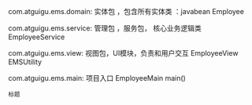com.atguigu.ems.domain: 实体包 ，包含所有实体类 ：javabean
    Employee


com.atguigu.ems.service: 管理包 ，服务包， 核心业务逻辑类
    EmployeeService

com.atguigu.ems.view: 视图包，UI模块，负责和用户交互
    EmployeeView
    EMSUtility

com.atguigu.ems.main: 项目入口
    EmployeeMain
        main()
```
标题    
```